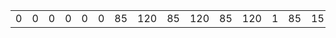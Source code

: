 |||||||||||||||||||||||||||||||||
|---:|---:|---:|---:|---:|---:|---:|---:|---:|---:|---:|---:|---:|---:|---:|---:|---:|---:|---:|---:|---:|---:|---:|---:|---:|---:|---:|---:|---:|---:|---:|---:|
|0|0|0|0|0|0|85|120|85|120|85|120|1|85|15|1|120|120|120|120|85|85|1|120|50|120|1|85|85|1|120|50|
